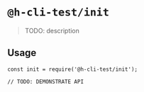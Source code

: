 # `@h-cli-test/init`

> TODO: description

## Usage

```
const init = require('@h-cli-test/init');

// TODO: DEMONSTRATE API
```
